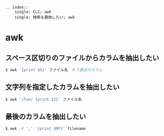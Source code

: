 ```{eval-rst}
.. index::
    single: CLI; awk
    single: 検索＆置換したい; awk
```

# awk


## スペース区切りのファイルからカラムを抽出したい

```bash
$ awk '{print $5}' ファイル名  # 5番目のカラム
```

## 文字列を指定したカラムを抽出したい

```bash
$ awk '/foo/ {print $2}' ファイル名
```

##  最後のカラムを抽出したい

```bash
$ awk -F ',' '{print $NF}' filename
```
